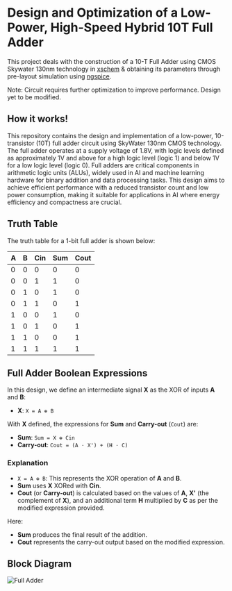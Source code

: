 #  Design and Optimization of a Low-Power, High-Speed Hybrid 10T  Full Adder

This project deals with the construction of a 10-T Full Adder using CMOS Skywater 130nm technology in [xschem](https://xschem.sourceforge.io/stefan/index.html) & obtaining its parameters through pre-layout simulation using [ngspice](https://ngspice.sourceforge.io/).

Note: Circuit requires further optimization to improve performance. Design yet to be modified.

## How it works!
This repository contains the design and implementation of a low-power, 10-transistor (10T) full adder circuit using SkyWater 130nm CMOS technology. The full adder operates at a supply voltage of 1.8V, with logic levels defined as approximately 1V and above for a high logic level (logic 1) and below 1V for a low logic level (logic 0). Full adders are critical components in arithmetic logic units (ALUs), widely used in AI and machine learning hardware for binary addition and data processing tasks. This design aims to achieve efficient performance with a reduced transistor count and low power consumption, making it suitable for applications in AI where energy efficiency and compactness are crucial.

## Truth Table
The truth table for a 1-bit full adder is shown below:

| A | B | Cin | Sum | Cout |
|---|---|-----|-----|------|
| 0 | 0 | 0   | 0   | 0    |
| 0 | 0 | 1   | 1   | 0    |
| 0 | 1 | 0   | 1   | 0    |
| 0 | 1 | 1   | 0   | 1    |
| 1 | 0 | 0   | 1   | 0    |
| 1 | 0 | 1   | 0   | 1    |
| 1 | 1 | 0   | 0   | 1    |
| 1 | 1 | 1   | 1   | 1    |

## Full Adder Boolean Expressions

In this design, we define an intermediate signal **X** as the XOR of inputs **A** and **B**:

- **X**: `X = A ⊕ B`

With **X** defined, the expressions for **Sum** and **Carry-out** (`Cout`) are:

- **Sum**: `Sum = X ⊕ Cin`
- **Carry-out**: `Cout = (A ⋅ X') + (H ⋅ C)`

### Explanation
- `X = A ⊕ B`: This represents the XOR operation of **A** and **B**.
- **Sum** uses **X** XORed with **Cin**.
- **Cout** (or **Carry-out**) is calculated based on the values of **A**, **X'** (the complement of **X**), and an additional term **H** multiplied by **C** as per the modified expression provided.

Here:
- **Sum** produces the final result of the addition.
- **Cout** represents the carry-out output based on the modified expression.

## Block Diagram
![Full Adder](https://images.javatpoint.com/tutorial/digital-electronics/images/full-adder.png)



